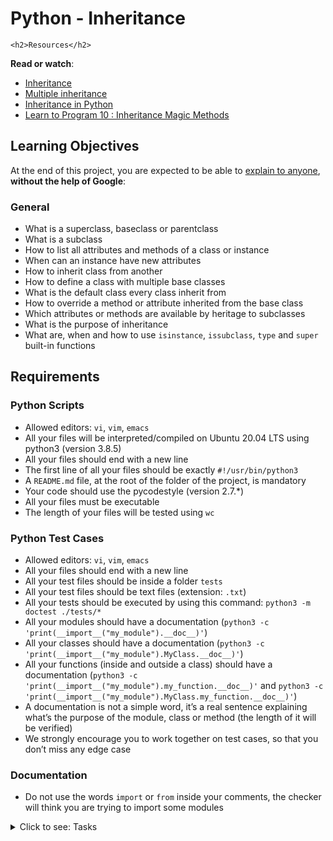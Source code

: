 # Python - Inheritance


    <h2>Resources</h2>

<p><strong>Read or watch</strong>:</p>

<ul>
<li><a href="/rltoken/pRigaMtzlZIXHVXZJ7yRMQ" title="Inheritance" target="_blank">Inheritance</a> </li>
<li><a href="/rltoken/q7hgZ43Gu_snerCNUwqzuw" title="Multiple inheritance" target="_blank">Multiple inheritance</a> </li>
<li><a href="/rltoken/5WGBg0vfHlumaNORrvU4Ng" title="Inheritance in Python" target="_blank">Inheritance in Python</a> </li>
<li><a href="/rltoken/fojEQ8bllfZecx-ZKKurTw" title="Learn to Program 10 : Inheritance Magic Methods" target="_blank">Learn to Program 10 : Inheritance Magic Methods</a> </li>
</ul>

<h2>Learning Objectives</h2>

<p>At the end of this project, you are expected to be able to <a href="/rltoken/qtTNU4FKGaIHTtnDLLrVYQ" title="explain to anyone" target="_blank">explain to anyone</a>, <strong>without the help of Google</strong>:</p>

<h3>General</h3>

<ul>
<li>What is a superclass, baseclass or parentclass</li>
<li>What is a subclass</li>
<li>How to list all attributes and methods of a class or instance</li>
<li>When can an instance have new attributes</li>
<li>How to inherit class from another</li>
<li>How to define a class with multiple base classes </li>
<li>What is the default class every class inherit from</li>
<li>How to override a method or attribute inherited from the base class</li>
<li>Which attributes or methods are available by heritage to subclasses</li>
<li>What is the purpose of inheritance</li>
<li>What are, when and how to use <code>isinstance</code>, <code>issubclass</code>, <code>type</code> and <code>super</code> built-in functions</li>
</ul>

<h2>Requirements</h2>

<h3>Python Scripts</h3>

<ul>
<li>Allowed editors: <code>vi</code>, <code>vim</code>, <code>emacs</code></li>
<li>All your files will be interpreted/compiled on Ubuntu 20.04 LTS using python3 (version 3.8.5)</li>
<li>All your files should end with a new line</li>
<li>The first line of all your files should be exactly <code>#!/usr/bin/python3</code></li>
<li>A <code>README.md</code> file, at the root of the folder of the project, is mandatory</li>
<li>Your code should use the pycodestyle (version 2.7.*)</li>
<li>All your files must be executable</li>
<li>The length of your files will be tested using <code>wc</code></li>
</ul>

<h3>Python Test Cases</h3>

<ul>
<li>Allowed editors: <code>vi</code>, <code>vim</code>, <code>emacs</code></li>
<li>All your files should end with a new line</li>
<li>All your test files should be inside a folder <code>tests</code></li>
<li>All your test files should be text files (extension: <code>.txt</code>)</li>
<li>All your tests should be executed by using this command: <code>python3 -m doctest ./tests/*</code></li>
<li>All your modules should have a documentation (<code>python3 -c 'print(__import__("my_module").__doc__)'</code>)</li>
<li>All your classes should have a documentation (<code>python3 -c 'print(__import__("my_module").MyClass.__doc__)'</code>)</li>
<li>All your functions (inside and outside a class) should have a documentation (<code>python3 -c 'print(__import__("my_module").my_function.__doc__)'</code> and <code>python3 -c 'print(__import__("my_module").MyClass.my_function.__doc__)'</code>)</li>
<li>A documentation is not a simple word, it’s a real sentence explaining what’s the purpose of the module, class or method (the length of it will be verified)</li>
<li>We strongly encourage you to work together on test cases, so that you don’t miss any edge case</li>
</ul>

<h3>Documentation</h3>

<ul>
<li>Do not use the words <code>import</code> or <code>from</code> inside your comments, the checker will think you are trying to import some modules</li>
</ul>

  
<details>
<summary>Click to see: Tasks</summary>


      <div class="panel panel-default task-card " id="task-19498">
  <span id="user_id" data-id="6218"></span>

  <div class="panel-heading panel-heading-actions">
    <h3 class="panel-title">
      0. Lookup
    </h3>

    <div>
        <span class="label label-info">
          mandatory
        </span>
    
      <div class="panel panel-default task-card " id="task-19499">
  <span id="user_id" data-id="6218"></span>

  <div class="panel-heading panel-heading-actions">
    <h3 class="panel-title">
      1. My list
    </h3>

    <div>
        <span class="label label-info">
          mandatory
        </span>
    
      <div class="panel panel-default task-card " id="task-19500">
  <span id="user_id" data-id="6218"></span>

  <div class="panel-heading panel-heading-actions">
    <h3 class="panel-title">
      2. Exact same object
    </h3>

    <div>
        <span class="label label-info">
          mandatory
        </span>
    
      <div class="panel panel-default task-card " id="task-19501">
  <span id="user_id" data-id="6218"></span>

  <div class="panel-heading panel-heading-actions">
    <h3 class="panel-title">
      3. Same class or inherit from
    </h3>

    <div>
        <span class="label label-info">
          mandatory
        </span>
    
      <div class="panel panel-default task-card " id="task-19502">
  <span id="user_id" data-id="6218"></span>

  <div class="panel-heading panel-heading-actions">
    <h3 class="panel-title">
      4. Only sub class of
    </h3>

    <div>
        <span class="label label-info">
          mandatory
        </span>
    
      <div class="panel panel-default task-card " id="task-19503">
  <span id="user_id" data-id="6218"></span>

  <div class="panel-heading panel-heading-actions">
    <h3 class="panel-title">
      5. Geometry module
    </h3>

    <div>
        <span class="label label-info">
          mandatory
        </span>
    
      <div class="panel panel-default task-card " id="task-19504">
  <span id="user_id" data-id="6218"></span>

  <div class="panel-heading panel-heading-actions">
    <h3 class="panel-title">
      6. Improve Geometry
    </h3>

    <div>
        <span class="label label-info">
          mandatory
        </span>
    
      <div class="panel panel-default task-card " id="task-19505">
  <span id="user_id" data-id="6218"></span>

  <div class="panel-heading panel-heading-actions">
    <h3 class="panel-title">
      7. Integer validator
    </h3>

    <div>
        <span class="label label-info">
          mandatory
        </span>
    
      <div class="panel panel-default task-card " id="task-19506">
  <span id="user_id" data-id="6218"></span>

  <div class="panel-heading panel-heading-actions">
    <h3 class="panel-title">
      8. Rectangle
    </h3>

    <div>
        <span class="label label-info">
          mandatory
        </span>
    
      <div class="panel panel-default task-card " id="task-19507">
  <span id="user_id" data-id="6218"></span>

  <div class="panel-heading panel-heading-actions">
    <h3 class="panel-title">
      9. Full rectangle
    </h3>

    <div>
        <span class="label label-info">
          mandatory
        </span>
    
      <div class="panel panel-default task-card " id="task-19508">
  <span id="user_id" data-id="6218"></span>

  <div class="panel-heading panel-heading-actions">
    <h3 class="panel-title">
      10. Square #1
    </h3>

    <div>
        <span class="label label-info">
          mandatory
        </span>
    
      <div class="panel panel-default task-card " id="task-19509">
  <span id="user_id" data-id="6218"></span>

  <div class="panel-heading panel-heading-actions">
    <h3 class="panel-title">
      11. Square #2
    </h3>

    <div>
        <span class="label label-info">
          mandatory
        </span>
    
      <div class="panel panel-default task-card " id="task-19510">
  <span id="user_id" data-id="6218"></span>

  <div class="panel-heading panel-heading-actions">
    <h3 class="panel-title">
      12. My integer
    </h3>

    <div>
        <span class="label label-info">
          #advanced
        </span>
    
      <div class="panel panel-default task-card " id="task-19511">
  <span id="user_id" data-id="6218"></span>

  <div class="panel-heading panel-heading-actions">
    <h3 class="panel-title">
      13. Can I?
    </h3>

    <div>
        <span class="label label-info">
          #advanced
        </span>
    </details>
